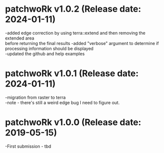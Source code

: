 # patchwoRk v1.0.2 (Release date: 2024-01-11)
<p>-added edge correction by using terra::extend and then removing the extended area<br>
before returning the final results
-added "verbose" argument to determine if processing information should be displayed<br>
-updated the github and help examples</p>

# patchwoRk v1.0.1 (Release date: 2024-01-11)
<p>-migration from raster to terra<br>
-note - there's still a weird edge bug I need to figure out.</p>

# patchwoRk v1.0.0 (Release date: 2019-05-15)
-First submission - tbd
